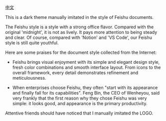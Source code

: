 [中文](https://github.com/siyuan-note/theme-sample/blob/main/README_zh_CN.md)

This is a dark theme manually imitated in the style of Feishu documents.

The Feishu style is a style with a strong office flavor. Compared with the original 'midnight', it is not as lively. It pays more attention to being steady and clear. Of course, compared with 'Notion' and 'VS Code', our Feishu style is still quite youthful.

Here are some praises for the document style collected from the Internet:

* Feishu brings visual enjoyment with its simple and elegant design style, fresh color combinations and smooth interface layout. From icons to the overall framework, every detail demonstrates refinement and meticulousness.

* When enterprises choose Feishu, they often "start with its appearance and finally fall for its capabilities". Feng Bin, the CEO of Wenheyou, said very frankly that the first reason why they chose Feishu was very simple: it looks good, and appearance is the primary productivity.

Attentive friends should have noticed that I manually imitated the LOGO. 